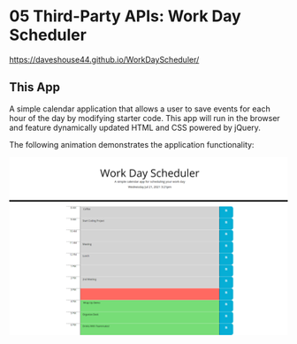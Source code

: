 # 05 Third-Party APIs: Work Day Scheduler

https://daveshouse44.github.io/WorkDayScheduler/

## This App

A simple calendar application that allows a user to save events for each hour of the day by modifying starter code. This app will run in the browser and feature dynamically updated HTML and CSS powered by jQuery.

The following animation demonstrates the application functionality:

![A user clicks on slots on the color-coded calendar and edits the events.](Assets\Work-Day-Scheduler.png)

